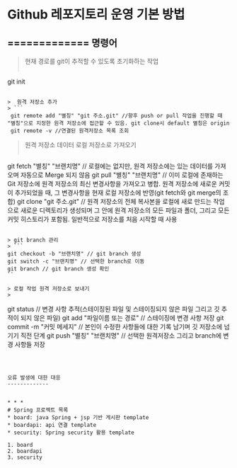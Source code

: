 # Github 레포지토리 운영 기본 방법
=============
명령어
-------------
>  현재 경로를 git이 추적할 수 있도록 초기화하는 작업
  > ```
  git init
  ```

>  원격 저장소 추가
  > ```
   git remote add "별칭" "git 주소.git" //향후 push or pull 작업을 진행할 때 "별칭"으로 지정한 원격 저장소에 접근할 수 있음. git clone시 default 별칭은 origin
   git remote -v //연결된 원격저장소 목록 조회
  ```

> 원격 저장소 데이터 로컬 저장소로 가져오기
  > ```
  git fetch "별칭" "브랜치명" // 로컬에는 없지만, 원격 저장소에는 있는 데이터를 가져오며 자동으로 Merge 되지 않음
  git pull "별칭" "브랜치명" // 이미 로컬에 존재하는 Git 저장소에 원격 저장소의 최신 변경사항을 가져오고 병합. 원격 저장소에 새로운 커밋이 추가되었을 때, 그 변경사항을 현재 로컬 저장소에 반영(git fetch와 git merge의 조합)
  git clone "git 주소.git" // 원격 저장소의 전체 복사본을 로컬에 새로 만드는 작업으로 새로운 디렉토리가 생성되며 그 안에 원격 저장소의 모든 파일과 폴더, 그리고 모든 커밋 히스토리가 포함됨. 일반적으로 저장소를 처음 시작할 때 사용
  ```

> git branch 관리
  > ```
  git checkout -b "브랜치명" // git branch 생성
  git switch -c "브랜치명" // 선택한 branch로 이동
  git branch // git branch 생성 확인
  ``

> 로컬 작업 원격 저장소로 보내기
  >
  ```
  git status // 변경 사항 추적(스테이징된 파일 및 스테이징되지 않은 파일 그리고 깃 추적이 되지 않은 파일)
  git add "파일이름 또는 경로" // 스테이징에 변경 사항 저장
  git commit -m "커밋 메세지" // 본인이 수정한 사항들에 대한 기록 남기며 깃 저장소에 넘기기 직전 단계
  git push "별칭" "브랜치명" // 선택한 원격저장소 그리고 branch에 변경 사항들 저장
  ``` 



오류 발생에 대한 대응
-------------


* * *
# Spring 프로젝트 목록
* board: java Spring + jsp 기반 게시판 template
* boardapi: api 연결 template
* security: Spring security 활용 template

1. board
2. boardapi
3. security
